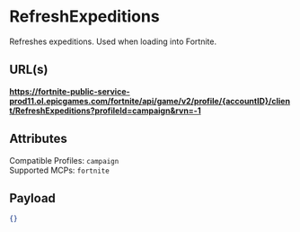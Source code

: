 # RefreshExpeditions
Refreshes expeditions. Used when loading into Fortnite.

## URL(s)
**https://fortnite-public-service-prod11.ol.epicgames.com/fortnite/api/game/v2/profile/{accountID}/client/RefreshExpeditions?profileId=campaign&rvn=-1**

## Attributes
Compatible Profiles: `campaign`  
Supported MCPs: `fortnite`

## Payload
```json
{}
```
